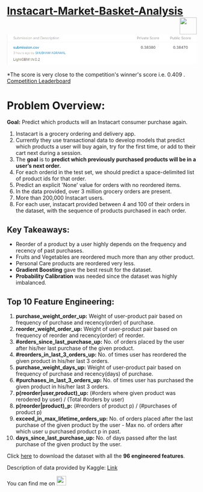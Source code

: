 # [Instacart-Market-Basket-Analysis](https://www.kaggle.com/c/instacart-market-basket-analysis/)  <a href="https://www.linkedin.com/in/me-shubham-agrawal"> <img src="https://upload.wikimedia.org/wikipedia/commons/thumb/c/ca/LinkedIn_logo_initials.png/768px-LinkedIn_logo_initials.png" width="45" height="45" align="right" /></a>

![Best F1-Score](https://github.com/shubhamscifi/Instacart-Market-Basket-Analysis/blob/main/Best%20F1-Score.png)

  *The score is very close to the competition's winner's score i.e. 0.409 . [Competition Leaderboard](https://www.kaggle.com/c/instacart-market-basket-analysis/leaderboard)

# **Problem Overview:**

**Goal:** Predict which products will an Instacart consumer purchase again.

1. Instacart is a grocery ordering and delivery app.
2.   Currently they use transactional data to develop models that predict which products a user will buy again, try for the first time, or add to their cart next during a session.
3.    The **goal** is to **predict which previously purchased products will be in a user’s next order.**
4. For each orderid in the test set, we should predict a space-delimited list of product ids for that order.
5. Predict an explicit 'None' value for orders with no reordered items.
6. In the data provided, over 3 million grocery orders are present.
7. More than 200,000 Instacart users.
8. For each user, instacart provided between 4 and 100 of their orders in the dataset, with the sequence of products purchased in each order.

## Key Takeaways:
- Reorder of a product by a user highly depends on the frequency and recency of past purchases.
- Fruits and Vegetables are reordered much more than any other product.
- Personal Care products are reordered very less.
- **Gradient Boosting** gave the best result for the dataset.
- **Probability Calibration** was needed since the dataset was highly imbalanced.

## Top 10 Feature Engineering:
1. **purchase_weight_order_up:** Weight of user-product pair based on frequency of purchase and recency(order) of purchase.
2. **reorder_weight_order_up:** Weight of user-product pair based on frequency of reorder and recency(order) of reorder.
3. **#orders_since_last_purchase_up:** No. of orders placed by the user after his/her last purchase of the given product.
4. **#reorders_in_last_3_orders_up:** No. of times user has reordered the given product in his/her last 3 orders.
5. **purchase_weight_days_up:** Weight of user-product pair based on frequency of purchase and recency(days) of purchase.
6. **#purchases_in_last_3_orders_up:** No. of times user has purchased the given product in his/her last 3 orders.
7. **p(reorder|user,product)_up:** (#orders where given product was rerodered by user) / (Total #orders by user)
8. **p(reorder|product)_p:** (#reorders of product p) / (#purchases of product p)
9. **exceed_in_max_lifetime_orders_up:** No. of orders placed after the last purchase of the given product by the user - Max no. of orders after which user u purchased product p in past.
10. **days_since_last_purchase_up:** No. of days passed after the last purchase of the given product by the user.

Click [here](https://www.kaggle.com/dataset/e3851032f9eb1cae54f06fc256d7608a5ea6629c4a55438458e75bb220c56494) to download the dataset with all the **96 engineered features**.

Description of data provided by Kaggle: [Link](https://gist.github.com/jeremystan/c3b39d947d9b88b3ccff3147dbcf6c6b#file-data_description-md)

You can find me on
<a href="https://www.linkedin.com/in/me-shubham-agrawal"> <img src="https://upload.wikimedia.org/wikipedia/commons/thumb/c/ca/LinkedIn_logo_initials.png/768px-LinkedIn_logo_initials.png" width="25" height="25" /></a>
